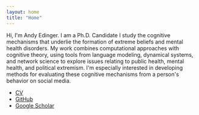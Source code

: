```yaml
---
layout: home
title: "Home"
---
```


Hi, I'm Andy Edinger. I am a Ph.D. Candidate  I study the cognitive mechanisms that underlie the formation of extreme beliefs and mental health disorders. My work combines computational approaches with cognitive theory, using tools from language modeling, dynamical systems, and network science to explore issues relating to public health, mental health, and political extremism. I'm especially interested in developing methods for evaluating these cognitive mechanisms from a person's behavior on social media.

- [CV](https://docs.google.com/document/d/1N-vzVwCw-3WdotqBdcbFAiFn1MrqnInNmLCWaTXHSig/edit?usp=sharing)
- [GitHub](https://github.com/aedinger7)
- [Google Scholar](https://scholar.google.com/citations?user=8BwvWY4AAAAJ&hl=en)